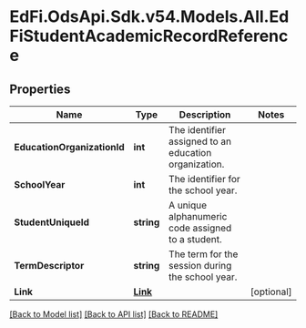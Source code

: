 # EdFi.OdsApi.Sdk.v54.Models.All.EdFiStudentAcademicRecordReference

## Properties

Name | Type | Description | Notes
------------ | ------------- | ------------- | -------------
**EducationOrganizationId** | **int** | The identifier assigned to an education organization. | 
**SchoolYear** | **int** | The identifier for the school year. | 
**StudentUniqueId** | **string** | A unique alphanumeric code assigned to a student. | 
**TermDescriptor** | **string** | The term for the session during the school year. | 
**Link** | [**Link**](Link.md) |  | [optional] 

[[Back to Model list]](../../README.md#documentation-for-models) [[Back to API list]](../../README.md#documentation-for-api-endpoints) [[Back to README]](../../README.md)


